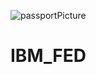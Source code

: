 ![passportPicture](https://github.com/aslam1217/IBM_FED/assets/84614050/4ed6768e-1963-4a47-baa7-89421a6c057b)
# IBM_FED
